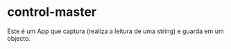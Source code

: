 # control-master
Este é um App que captura (realiza a leitura de uma string) e guarda em um objecto. 
